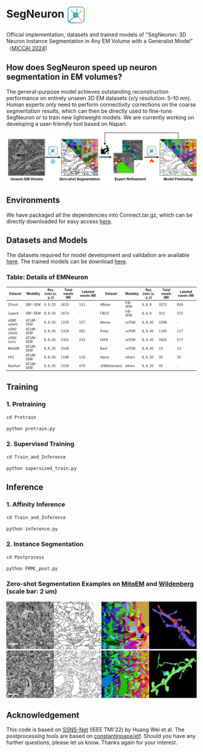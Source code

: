 
# SegNeuron  <img src="/Figures/logo.png" alt="logo" width="50" style="vertical-align: middle;"/> 
Official implementation, datasets and trained models of "SegNeuron: 3D Neuron Instance Segmentation in
 Any EM Volume with a Generalist Model" （[MICCAI 2024](https://papers.miccai.org/miccai-2024/paper/0518_paper.pdf))

 

## How does SegNeuron speed up neuron segmentation in EM volumes?
The general-purpose model achieves outstanding reconstruction performance on entirely unseen 3D EM datasets (x/y resolution: 5–10 nm). Human experts only need to perform connectivity corrections on the coarse segmentation results, which can then be directly used to fine-tune SegNeuron or to train new lightweight models. We are currently working on developing a user-friendly tool based on Napari.
<p align="center">
  <img src="/Figures/pipeline.png"  alt="SegNeuron-based Pipeline" width="900"/>
</p>

## Environments
We have packaged all the dependencies into Connect.tar.gz, which can be directly downloaded for easy access [here](https://huggingface.co/yanchaoz/SegNeuron).
## Datasets and Models
The datasets required for model development and validation are available [here](https://huggingface.co/datasets/yanchaoz/EMNeuron). The trained models can be download [here](https://huggingface.co/yanchaoz/SegNeuron).
### Table: Details of EMNeuron

<div style="font-size: 0.6em;">

| Dataset              | Modality   | Res.($nm$) ($x,y,z$) | Total voxels (M) | Labeled voxels (M) | Dataset               | Modality   | Res.($nm$) ($x,y,z$) | Total voxels (M) | Labeled voxels (M) |
|----------------------|------------|----------------------|------------------|--------------------|-----------------------|------------|----------------------|------------------|--------------------|
| ZFinch       | SBF-SEM    | 9, 9, 20             | 3635             | 131                | HBrain         | FIB-SEM    | 8, 8, 8              | 3072             | 844                |
| Layer4        | SBF-SEM    | 9, 9, 20             | 1674             | -                  | FIB25        | FIB-SEM    | 8, 8, 8              | 312              | 312                |
| _vEM1_ (adwt)            | ATUM-SEM   | 8, 8, 50             | 1205             | 157                |  Minnie       | ssTEM      | 8, 8, 40             | 2096             | -                  |
| _vEM2_ (zfish)            | ATUM-SEM   | 8, 8, 30             | 1329             | 281                |  Pinky        | ssTEM      | 8, 8, 40             | 1165             | 117                |
| _vEM3_ (scn)            | ATUM-SEM   | 8, 8, 40             | 1301             | 253                |  FAFB         | ssTEM      | 8, 8, 40             | 2625             | 577                |
|MitoEM        | ATUM-SEM   | 8, 8, 30             | 1048             | -                  |  Basil        | ssTEM      | 8, 8, 40             | 23               | 23                 |
| H01           | ATUM-SEM   | 8, 8, 30             | 1166             | 118                |  Harris       | others     | 6, 6, 50             | 30               | 30                 |
| Kasthuri      | ATUM-SEM   | 6, 6, 30             | 1526             | 478                |  _vEM4_(ionsem)            | others     | 8, 8, 20             | 45               | -                  |

</div>



## Training
### 1. Pretraining
```
cd Pretrain
```
```
python pretrain.py
```
### 2. Supervised Training
```
cd Train_and_Inference
```
```
python supervised_train.py
```
## Inference
### 1. Affinity Inference
```
cd Train_and_Inference
```
```
python inference.py
```
### 2. Instance Segmentation
```
cd Postprocess
```
```
python FRMC_post.py
```
### Zero-shot Segmentation Examples on [MitoEM](https://mitoem.grand-challenge.org/) and [Wildenberg](https://bossdb.org/project/wildenberg2023) (scale bar: 2 um)
<p align="center">
  <img src="/Figures/example.png"  alt="" width="700"/>
</p>

## Acknowledgement
This code is based on [SSNS-Net](https://github.com/weih527/SSNS-Net) (IEEE TMI'22) by Huang Wei et al. The postprocessing tools are based on [constantinpape/elf](https://github.com/constantinpape/elf). Should you have any further questions, please let us know. Thanks again for your interest.
